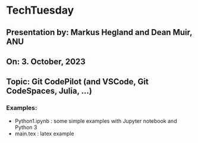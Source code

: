 # TechTuesday

## Presentation by: Markus Hegland and Dean Muir, ANU
## On: 3. October, 2023
## Topic: Git CodePilot (and VSCode, Git CodeSpaces, Julia, ...)


### Examples:
* Python1.ipynb : some simple examples with Jupyter notebook and Python 3
* main.tex : latex example
